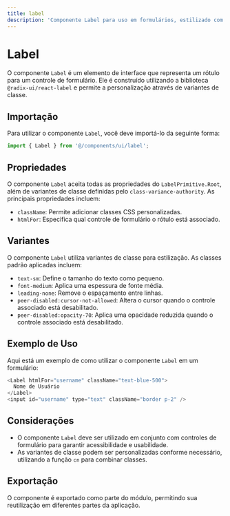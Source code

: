 ```yaml
---
title: label
description: 'Componente Label para uso em formulários, estilizado com variantes de classe.'
---
```


# Label

O componente `Label` é um elemento de interface que representa um rótulo para um controle de formulário. Ele é construído utilizando a biblioteca `@radix-ui/react-label` e permite a personalização através de variantes de classe.

## Importação

Para utilizar o componente `Label`, você deve importá-lo da seguinte forma:

```javascript
import { Label } from '@/components/ui/label';
```

## Propriedades

O componente `Label` aceita todas as propriedades do `LabelPrimitive.Root`, além de variantes de classe definidas pelo `class-variance-authority`. As principais propriedades incluem:

- `className`: Permite adicionar classes CSS personalizadas.
- `htmlFor`: Especifica qual controle de formulário o rótulo está associado.

## Variantes

O componente `Label` utiliza variantes de classe para estilização. As classes padrão aplicadas incluem:

- `text-sm`: Define o tamanho do texto como pequeno.
- `font-medium`: Aplica uma espessura de fonte média.
- `leading-none`: Remove o espaçamento entre linhas.
- `peer-disabled:cursor-not-allowed`: Altera o cursor quando o controle associado está desabilitado.
- `peer-disabled:opacity-70`: Aplica uma opacidade reduzida quando o controle associado está desabilitado.

## Exemplo de Uso

Aqui está um exemplo de como utilizar o componente `Label` em um formulário:

```javascript
<Label htmlFor="username" className="text-blue-500">
  Nome de Usuário
</Label>
<input id="username" type="text" className="border p-2" />
```

## Considerações

- O componente `Label` deve ser utilizado em conjunto com controles de formulário para garantir acessibilidade e usabilidade.
- As variantes de classe podem ser personalizadas conforme necessário, utilizando a função `cn` para combinar classes.

## Exportação

O componente é exportado como parte do módulo, permitindo sua reutilização em diferentes partes da aplicação.